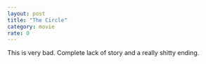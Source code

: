 ```yaml
---
layout: post
title: "The Circle"
category: movie
rate: 0
---
```


This is very bad. Complete lack of story and a really shitty ending.